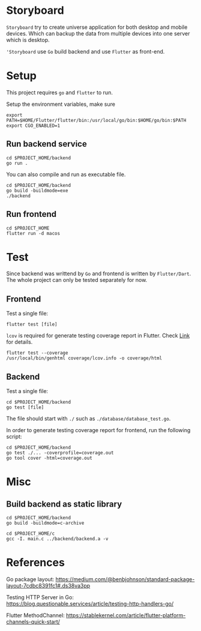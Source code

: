 # Storyboard

`Storyboard` try to create universe application for both desktop and mobile devices.
Which can backup the data from multiple devices into one server which is desktop.

`'Storyboard` use `Go` build backend and use `Flutter` as front-end.

Setup
===

This project requires `go` and `flutter` to run. 


Setup the environment variables, make sure

```
export PATH=$HOME/Flutter/flutter/bin:/usr/local/go/bin:$HOME/go/bin:$PATH
export CGO_ENABLED=1
```

Run backend service
----

```
cd $PROJECT_HOME/backend
go run .
```

You can also compile and run as executable file.
```
cd $PROJECT_HOME/backend
go build -buildmode=exe
./backend 
```

Run frontend
---

```
cd $PROJECT_HOME
flutter run -d macos
```

Test
===

Since backend was writtend by `Go` and frontend is written by `Flutter/Dart`.  The whole project can only be tested separately for now. 

Frontend
---

Test a single file:

```
flutter test [file]
```

`lcov` is required for generate testing coverage report in Flutter. Check [Link](https://stackoverflow.com/questions/50789578/how-can-the-code-coverage-data-from-flutter-tests-be-displayed) for details.

```
flutter test --coverage
/usr/local/bin/genhtml coverage/lcov.info -o coverage/html
```

Backend
---

Test a single file:

```
cd $PROJECT_HOME/backend
go test [file]
```

The file should start with `./` such as `./database/database_test.go`.

In order to generate testing coverage report for frontend, run the following script:

```
cd $PROJECT_HOME/backend
go test ./... -coverprofile=coverage.out
go tool cover -html=coverage.out
```

Misc
===

Build backend as static library
---
```
cd $PROJECT_HOME/backend
go build -buildmode=c-archive

cd $PROJECT_HOME/c
gcc -I. main.c ../backend/backend.a -v
```

References
===

Go package layout: https://medium.com/@benbjohnson/standard-package-layout-7cdbc8391fc1#.ds38va3pp

Testing HTTP Server in Go: https://blog.questionable.services/article/testing-http-handlers-go/

Flutter MethodChannel: https://stablekernel.com/article/flutter-platform-channels-quick-start/

